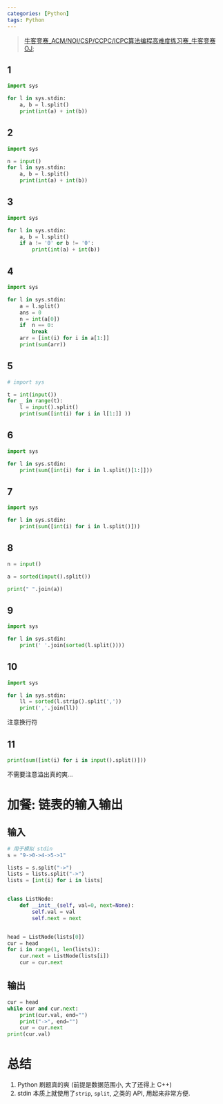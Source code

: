 ```yaml
---
categories: [Python]
tags: Python
---
```






>   [牛客竞赛_ACM/NOI/CSP/CCPC/ICPC算法编程高难度练习赛_牛客竞赛OJ](https://ac.nowcoder.com/acm/contest/5657);



## 1

```python
import sys

for l in sys.stdin:
    a, b = l.split()
    print(int(a) + int(b))
```



## 2



```python
import sys

n = input()
for l in sys.stdin:
    a, b = l.split()
    print(int(a) + int(b))
```



## 3



```python
import sys

for l in sys.stdin:
    a, b = l.split()
    if a != '0' or b != '0':
        print(int(a) + int(b))        
```



## 4



```python
import sys

for l in sys.stdin:
    a = l.split()
    ans = 0
    n = int(a[0])
    if  n == 0:
        break
    arr = [int(i) for i in a[1:]]
    print(sum(arr))
```





## 5



```python
# import sys

t = int(input())
for _ in range(t):
    l = input().split()
    print(sum([int(i) for i in l[1:]] ))
```





## 6

```python
import sys

for l in sys.stdin:
    print(sum([int(i) for i in l.split()[1:]]))
```



## 7

```python
import sys

for l in sys.stdin:
    print(sum([int(i) for i in l.split()]))
```





## 8



```python
n = input()

a = sorted(input().split())

print(" ".join(a))
```



## 9

```python
import sys

for l in sys.stdin:
    print(' '.join(sorted(l.split())))
```



## 10

```python
import sys

for l in sys.stdin:
    ll = sorted(l.strip().split(','))
    print(','.join(ll))
```

注意换行符



## 11

```python
print(sum([int(i) for i in input().split()]))
```

不需要注意溢出真的爽... 

# 加餐: 链表的输入输出



## 输入



```python
# 用于模拟 stdin
s = "9->0->4->5->1"

lists = s.split("->")
lists = lists.split("->")
lists = [int(i) for i in lists]


class ListNode:
    def __init__(self, val=0, next=None):
        self.val = val
        self.next = next


head = ListNode(lists[0])
cur = head
for i in range(1, len(lists)):
    cur.next = ListNode(lists[i])
    cur = cur.next
```



## 输出

```python
cur = head
while cur and cur.next:
    print(cur.val, end="")
    print("->", end="")
    cur = cur.next
print(cur.val)
```

# 总结

1.   Python 刷题真的爽 (前提是数据范围小, 大了还得上 C++)
2.   stdin 本质上就使用了`strip`, `split`, 之类的 API, 用起来非常方便. 